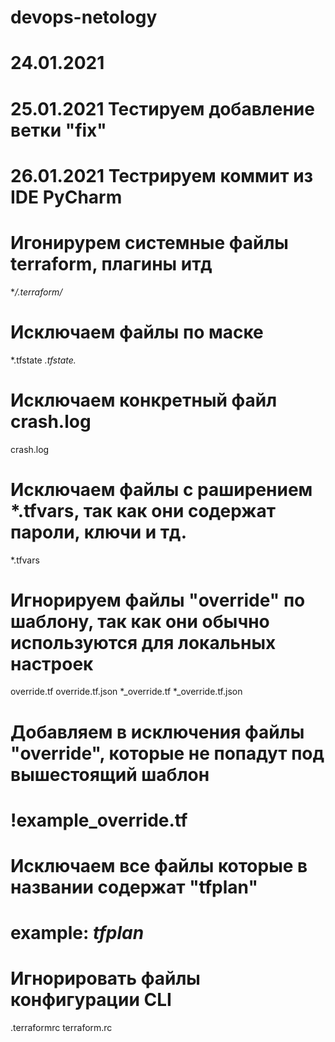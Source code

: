# devops-netology
# 24.01.2021
# 25.01.2021 Тестируем добавление ветки "fix"
# 26.01.2021 Тестрируем коммит из IDE PyCharm

# Игонирурем системные файлы terraform, плагины итд
**/.terraform/*

# Исключаем файлы по маске
*.tfstate
*.tfstate.*

# Исключаем конкретный файл crash.log
crash.log

# Исключаем файлы с раширением *.tfvars, так как они содержат пароли, ключи и тд.
*.tfvars

# Игнорируем файлы "override" по шаблону, так как они обычно используются для локальных настроек
override.tf
override.tf.json
*_override.tf
*_override.tf.json

# Добавляем в исключения файлы "override", которые не попадут под вышестоящий шаблон
# !example_override.tf

# Исключаем все файлы которые в названии содержат "tfplan"
# example: *tfplan*

# Игнорировать файлы конфигурации CLI
.terraformrc
terraform.rc
